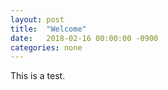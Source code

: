 ```yaml
---
layout: post
title:  "Welcome"
date:   2018-02-16 00:00:00 -0900
categories: none
---
```


This is a test.
